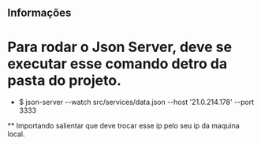 ## Informações

# Para rodar o Json Server, deve se executar esse comando detro da pasta do projeto.

* $ json-server --watch src/services/data.json --host '21.0.214.178'  --port 3333

** Importando salientar que deve trocar esse ip pelo seu ip da maquina local.